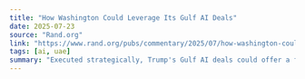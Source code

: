 ```yaml
---
title: "How Washington Could Leverage Its Gulf AI Deals"
date: 2025-07-23
source: "Rand.org"
link: "https://www.rand.org/pubs/commentary/2025/07/how-washington-could-leverage-its-gulf-ai-deals.html"
tags: [ai, uae]
summary: "Executed strategically, Trump's Gulf AI deals could offer a foundation to enhance U.S. AI leadership by anchoring Gulf states more firmly into the United States's tech orbit and channeling their capital toward American AI interests."
---
```


